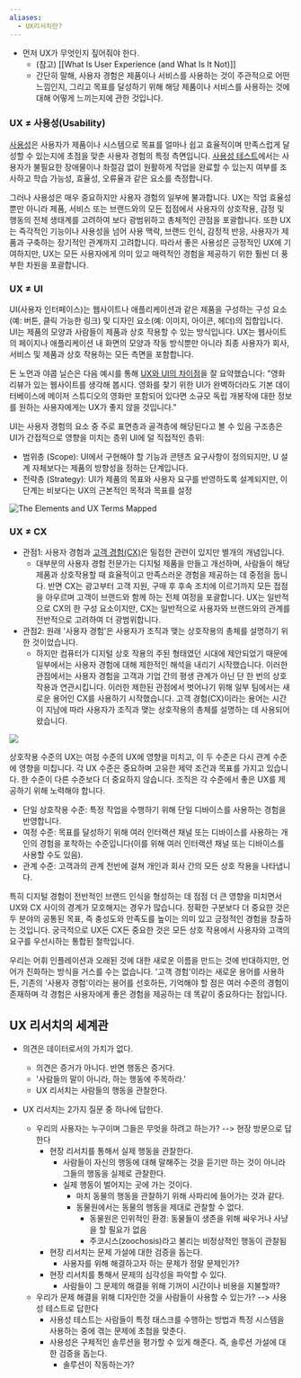 ```yaml
---
aliases:
  - UX리서치란?
---
```

- 먼저 UX가 무엇인지 짚어줘야 한다.
	- (참고) [[What Is User Experience (and What Is It Not)]]
	- 간단히 말해, 사용자 경험은 제품이나 서비스를 사용하는 것이 주관적으로 어떤 느낌인지, 그리고 목표를 달성하기 위해 해당 제품이나 서비스를 사용하는 것에 대해 어떻게 느끼는지에 관한 것입니다.


### UX ≠ 사용성(Usability)

[사용성](https://www.nngroup.com/videos/usability-101/)은 사용자가 제품이나 시스템으로 목표를 얼마나 쉽고 효율적이며 만족스럽게 달성할 수 있는지에 초점을 맞춘 사용자 경험의 특정 측면입니다. [사용성 테스트](https://www.nngroup.com/articles/usability-testing-101/)에서는 사용자가 불필요한 장애물이나 좌절감 없이 원활하게 작업을 완료할 수 있는지 여부를 조사하고 학습 가능성, 효율성, 오류율과 같은 요소를 측정합니다.

그러나 사용성은 매우 중요하지만 사용자 경험의 일부에 불과합니다. UX는 작업 효율성뿐만 아니라 제품, 서비스 또는 브랜드와의 모든 접점에서 사용자의 상호작용, 감정 및 행동의 전체 생태계를 고려하여 보다 광범위하고 총체적인 관점을 포괄합니다. 또한 UX는 즉각적인 기능이나 사용성을 넘어 사용 맥락, 브랜드 인식, 감정적 반응, 사용자가 제품과 구축하는 장기적인 관계까지 고려합니다. 따라서 좋은 사용성은 긍정적인 UX에 기여하지만, UX는 모든 사용자에게 의미 있고 매력적인 경험을 제공하기 위한 훨씬 더 풍부한 차원을 포괄합니다.


### UX ≠ UI
UI(사용자 인터페이스)는 웹사이트나 애플리케이션과 같은 제품을 구성하는 구성 요소(예: 버튼, 클릭 가능한 링크) 및 디자인 요소(예: 이미지, 아이콘, 헤더)의 집합입니다. UI는 제품의 모양과 사람들이 제품과 상호 작용할 수 있는 방식입니다. UX는 웹사이트의 페이지나 애플리케이션 내 화면의 모양과 작동 방식뿐만 아니라 최종 사용자가 회사, 서비스 및 제품과 상호 작용하는 모든 측면을 포함합니다.

돈 노먼과 야콥 닐슨은 다음 예시를 통해 [UX와 UI의 차이점](https://www.nngroup.com/articles/definition-user-experience/)을 잘 요약했습니다: "영화 리뷰가 있는 웹사이트를 생각해 봅시다. 영화를 찾기 위한 UI가 완벽하더라도 기본 데이터베이스에 메이저 스튜디오의 영화만 포함되어 있다면 소규모 독립 개봉작에 대한 정보를 원하는 사용자에게는 UX가 좋지 않을 것입니다."

UI는 사용자 경험의 요소 중 주로 표면층과 골격층에 해당된다고 볼 수 있음
구조층은 UI가 간접적으로 영향을 미치는 층위
UI에 덜 직접적인 층위:
- 범위층 (Scope): UI에서 구현해야 할 기능과 콘텐츠 요구사항이 정의되지만, U 설계 자체보다는 제품의 방향성을 정하는 단계입니다.
- 전략층 (Strategy): UI가 제품의 목표와 사용자 요구를 반영하도록 설계되지만, 이 단계는 비보다는 UX의 근본적인 목적과 목표를 설정


![The Elements and UX Terms Mapped](Attachment/The%20Elements%20and%20UX%20Terms%20Mapped.png)


### UX ≠ CX

- 관점1: 사용자 경험과 [고객 경험(CX)](https://www.nngroup.com/videos/cx-vs-ux/)은 밀접한 관련이 있지만 별개의 개념입니다. 
	- 대부분의 사용자 경험 전문가는 디지털 제품을 만들고 개선하며, 사람들이 해당 제품과 상호작용할 때 효율적이고 만족스러운 경험을 제공하는 데 중점을 둡니다. 반면 CX는 광고부터 고객 지원, 구매 후 후속 조치에 이르기까지 모든 접점을 아우르며 고객이 브랜드와 함께 하는 전체 여정을 포괄합니다. UX는 일반적으로 CX의 한 구성 요소이지만, CX는 일반적으로 사용자와 브랜드와의 관계를 전반적으로 고려하여 더 광범위합니다.
- 관점2: 원래 '사용자 경험'은 사용자가 조직과 맺는 상호작용의 총체를 설명하기 위한 것이었습니다. 
	- 하지만 컴퓨터가 디지털 상호 작용의 주된 형태였던 시대에 제안되었기 때문에 일부에서는 사용자 경험에 대해 제한적인 해석을 내리기 시작했습니다. 이러한 관점에서는 사용자 경험을 고객과 기업 간의 평생 관계가 아닌 단 한 번의 상호작용과 연관시킵니다. 이러한 제한된 관점에서 벗어나기 위해 일부 팀에서는 새로운 용어인 CX를 사용하기 시작했습니다. 고객 경험(CX)이라는 용어는 시간이 지남에 따라 사용자가 조직과 맺는 상호작용의 총체를 설명하는 데 사용되어 왔습니다.


![](https://i.imgur.com/C0fRxxw.png)

상호작용 수준의 UX는 여정 수준의 UX에 영향을 미치고, 이 두 수준은 다시 관계 수준에 영향을 미칩니다. 각 UX 수준은 중요하며 고유한 제약 조건과 목표를 가지고 있습니다. 한 수준이 다른 수준보다 더 중요하지 않습니다. 조직은 각 수준에서 좋은 UX를 제공하기 위해 노력해야 합니다.

- 단일 상호작용 수준: 특정 작업을 수행하기 위해 단일 디바이스를 사용하는 경험을 반영합니다.
- 여정 수준: 목표를 달성하기 위해 여러 인터랙션 채널 또는 디바이스를 사용하는 개인의 경험을 포착하는 수준입니다(이를 위해 여러 인터랙션 채널 또는 디바이스를 사용할 수도 있음).
- 관계 수준: 고객과의 관계 전반에 걸쳐 개인과 회사 간의 모든 상호 작용을 나타냅니다.



특히 디지털 경험이 전반적인 브랜드 인식을 형성하는 데 점점 더 큰 영향을 미치면서 UX와 CX 사이의 경계가 모호해지는 경우가 많습니다. 정확한 구분보다 더 중요한 것은 두 분야의 공통된 목표, 즉 충성도와 만족도를 높이는 의미 있고 긍정적인 경험을 창출하는 것입니다. 궁극적으로 UX든 CX든 중요한 것은 모든 상호 작용에서 사용자와 고객의 요구를 우선시하는 통합된 철학입니다.



우리는 어휘 인플레이션과 오래된 것에 대한 새로운 이름을 만드는 것에 반대하지만, 언어가 진화하는 방식을 거스를 수는 없습니다. '고객 경험'이라는 새로운 용어를 사용하든, 기존의 '사용자 경험'이라는 용어를 선호하든, 기억해야 할 점은 여러 수준의 경험이 존재하며 각 경험은 사용자에게 좋은 경험을 제공하는 데 똑같이 중요하다는 점입니다.



## UX 리서치의 세계관

- 의견은 데이터로서의 가치가 없다.
	- 의견은 증거가 아니다. 반면 행동은 증거다.
	- '사람들의 말이 아니라, 하는 행동에 주목하라.'
	- UX 리서치는 사람들의 행동을 관찰한다.

- UX 리서치는 2가지 질문 중 하나에 답한다.
	- 우리의 사용자는 누구이며 그들은 무엇을 하려고 하는가? --> 현장 방문으로 답한다
		- 현장 리서치를 통해서 실제 행동을 관찰한다.
			- 사람들이 자신의 행동에 대해 말해주는 것을 듣기만 하는 것이 아니라 그들의 행동을 실제로 관찰한다.
			- 실제 행동이 벌어지는 곳에 가는 것이다.
				- 마치 동물의 행동을 관찰하기 위해 사파리에 들어가는 것과 같다.
				- 동물원에서는 동물의 행동을 제대로 관찰할 수 없다.
					- 동물원은 인위적인 환경: 동물들이 생존을 위해 싸우거나 사냥을 할 필요가 없음
					- 주코시스(zoochosis)라고 불리는 비정상적인 행동이 관찰됨
		- 현장 리서치는 문제 가설에 대한 검증을 돕는다.
			- 사용자를 위해 해결하고자 하는 문제가 정말 문제인가?
		- 현장 리서치를 통해서 문제의 심각성을 파악할 수 있다.
			- 사람들이 그 문제의 해결을 위해 기꺼이 시간이나 비용을 지불할까?
	- 우리가 문제 해결을 위해 디자인한 것을 사람들이 사용할 수 있는가? --> 사용성 테스트로 답한다
		- 사용성 테스트는 사람들이 특정 태스크를 수행하는 방법과 특정 시스템을 사용하는 중에 겪는 문제에 초첨을 맞춘다.
		- 사용성은 구체적인 솔루션을 평가할 수 있게 해준다. 즉, 솔루션 가설에 대한 검증을 돕는다.
			- 솔루션이 작동하는가?



